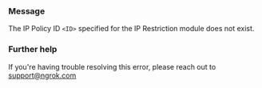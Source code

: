 
### Message
The IP Policy ID <code>&lt;ID&gt;</code> specified for the IP Restriction module does not exist.

### Further help
If you're having trouble resolving this error, please reach out to [support@ngrok.com](mailto:support@ngrok.com?subject=Help%20with%20ERR_NGROK_7007)

